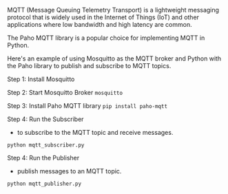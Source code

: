 MQTT (Message Queuing Telemetry Transport) is a lightweight messaging protocol that is widely used in the Internet of Things (IoT) and other applications where low bandwidth and high latency are common.

The Paho MQTT library is a popular choice for implementing MQTT in Python.

Here's an example of using Mosquitto as the MQTT broker and Python with the Paho library to publish and subscribe to MQTT topics.

Step 1: Install Mosquitto

Step 2: Start Mosquitto Broker
`mosquitto`

Step 3: Install Paho MQTT library
`pip install paho-mqtt`

Step 4: Run the Subscriber
- to subscribe to the MQTT topic and receive messages.

`python mqtt_subscriber.py`

Step 4: Run the Publisher
- publish messages to an MQTT topic.

`python mqtt_publisher.py`
